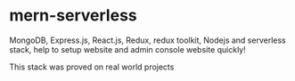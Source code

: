 # mern-serverless
 MongoDB, Express.js, React.js, Redux, redux toolkit, Nodejs and serverless stack, help to setup website and admin console website quickly!

This stack was proved on real world projects
